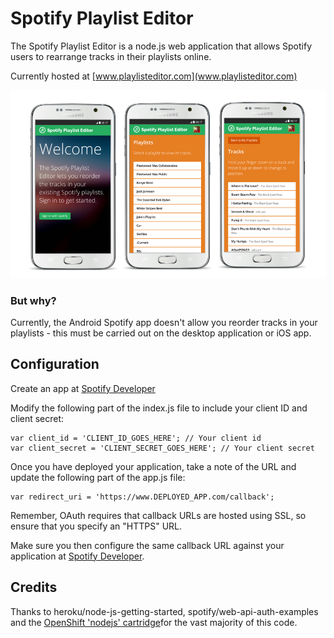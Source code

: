 
# Spotify Playlist Editor

The Spotify Playlist Editor is a node.js web application that allows Spotify users to rearrange tracks in their playlists online.

Currently hosted at [www.playlisteditor.com](www.playlisteditor.com)

![ScreenShot](screenshots.png)

### But why?
Currently, the Android Spotify app doesn't allow you reorder tracks in your playlists - this must be carried out on the desktop application or iOS app.

## Configuration

Create an app at [Spotify Developer](https://developer.spotify.com/)

Modify the following part of the index.js file to include your client ID and client secret:

```
var client_id = 'CLIENT_ID_GOES_HERE'; // Your client id
var client_secret = 'CLIENT_SECRET_GOES_HERE'; // Your client secret
```

Once you have deployed your application, take a note of the URL and update the following part of the app.js file:

```
var redirect_uri = 'https://www.DEPLOYED_APP.com/callback';
```

Remember, OAuth requires that callback URLs are hosted using SSL, so ensure that you specify an "HTTPS" URL.

Make sure you then configure the same callback URL against your application at [Spotify Developer](https://developer.spotify.com/).

## Credits

Thanks to heroku/node-js-getting-started, spotify/web-api-auth-examples and the [OpenShift 'nodejs' cartridge](http://openshift.github.io/documentation/oo_cartridge_guide.html#nodejs)for the vast majority of this code.
